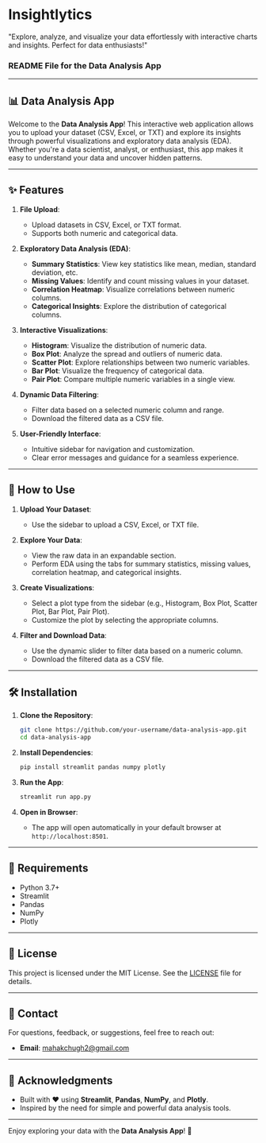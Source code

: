 # Insightlytics
"Explore, analyze, and visualize your data effortlessly with interactive charts and insights. Perfect for data enthusiasts!"
### **README File for the Data Analysis App**

---

## **📊 Data Analysis App**

Welcome to the **Data Analysis App**! This interactive web application allows you to upload your dataset (CSV, Excel, or TXT) and explore its insights through powerful visualizations and exploratory data analysis (EDA). Whether you're a data scientist, analyst, or enthusiast, this app makes it easy to understand your data and uncover hidden patterns.

---

## **✨ Features**

1. **File Upload**:
   - Upload datasets in CSV, Excel, or TXT format.
   - Supports both numeric and categorical data.

2. **Exploratory Data Analysis (EDA)**:
   - **Summary Statistics**: View key statistics like mean, median, standard deviation, etc.
   - **Missing Values**: Identify and count missing values in your dataset.
   - **Correlation Heatmap**: Visualize correlations between numeric columns.
   - **Categorical Insights**: Explore the distribution of categorical columns.

3. **Interactive Visualizations**:
   - **Histogram**: Visualize the distribution of numeric data.
   - **Box Plot**: Analyze the spread and outliers of numeric data.
   - **Scatter Plot**: Explore relationships between two numeric variables.
   - **Bar Plot**: Visualize the frequency of categorical data.
   - **Pair Plot**: Compare multiple numeric variables in a single view.

4. **Dynamic Data Filtering**:
   - Filter data based on a selected numeric column and range.
   - Download the filtered data as a CSV file.

5. **User-Friendly Interface**:
   - Intuitive sidebar for navigation and customization.
   - Clear error messages and guidance for a seamless experience.

---

## **🚀 How to Use**

1. **Upload Your Dataset**:
   - Use the sidebar to upload a CSV, Excel, or TXT file.

2. **Explore Your Data**:
   - View the raw data in an expandable section.
   - Perform EDA using the tabs for summary statistics, missing values, correlation heatmap, and categorical insights.

3. **Create Visualizations**:
   - Select a plot type from the sidebar (e.g., Histogram, Box Plot, Scatter Plot, Bar Plot, Pair Plot).
   - Customize the plot by selecting the appropriate columns.

4. **Filter and Download Data**:
   - Use the dynamic slider to filter data based on a numeric column.
   - Download the filtered data as a CSV file.

---

## **🛠️ Installation**

1. **Clone the Repository**:
   ```bash
   git clone https://github.com/your-username/data-analysis-app.git
   cd data-analysis-app
   ```

2. **Install Dependencies**:
   ```bash
   pip install streamlit pandas numpy plotly
   ```

3. **Run the App**:
   ```bash
   streamlit run app.py
   ```

4. **Open in Browser**:
   - The app will open automatically in your default browser at `http://localhost:8501`.

---



## **📝 Requirements**

- Python 3.7+
- Streamlit
- Pandas
- NumPy
- Plotly

---


## **📜 License**

This project is licensed under the MIT License. See the [LICENSE](LICENSE) file for details.

---

## **📧 Contact**

For questions, feedback, or suggestions, feel free to reach out:

- **Email**: mahakchugh2@gmail.com


---

## **🙏 Acknowledgments**

- Built with ❤️ using **Streamlit**, **Pandas**, **NumPy**, and **Plotly**.
- Inspired by the need for simple and powerful data analysis tools.

---

Enjoy exploring your data with the **Data Analysis App**! 🚀
